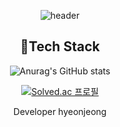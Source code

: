 
<div align=center>
  
![header](https://capsule-render.vercel.app/api?type=Rounded&color=dbdcff&height=250&section=header&text=Hyeonjeongs%20Profile&fontSize=60&fontColor=FFFFFF&stroke=000000)

## 📌Tech Stack
  
![Anurag's GitHub stats](https://github-readme-stats.vercel.app/api?username=hyeonjeongs&show_icons=true&theme=radical)

[![Solved.ac
프로필](http://mazassumnida.wtf/api/v2/generate_badge?boj=py0429)](https://solved.ac/py0429)

Developer hyeonjeong
  
</div>
